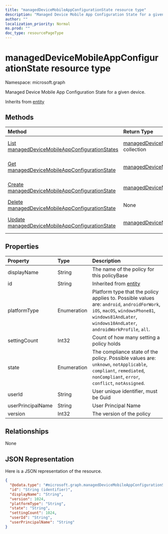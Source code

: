 ```yaml
---
title: "managedDeviceMobileAppConfigurationState resource type"
description: "Managed Device Mobile App Configuration State for a given device."
author: ""
localization_priority: Normal
ms.prod: ""
doc_type: resourcePageType
---
```


# managedDeviceMobileAppConfigurationState resource type


Namespace: microsoft.graph

Managed Device Mobile App Configuration State for a given device.


Inherits from [entity](../resources/entity.md)

## Methods
|Method|Return Type|Description|
|:---|:---|:---|
|[List managedDeviceMobileAppConfigurationStates](../api/manageddevicemobileappconfigurationstate-list.md)|[managedDeviceMobileAppConfigurationState](../resources/manageddevicemobileappconfigurationstate.md) collection|List properties and relationships of the [managedDeviceMobileAppConfigurationState](../resources/manageddevicemobileappconfigurationstate.md) objects.|
|[Get managedDeviceMobileAppConfigurationState](../api/manageddevicemobileappconfigurationstate-get.md)|[managedDeviceMobileAppConfigurationState](../resources/manageddevicemobileappconfigurationstate.md)|Read properties and relationships of the [managedDeviceMobileAppConfigurationState](../resources/manageddevicemobileappconfigurationstate.md) object.|
|[Create managedDeviceMobileAppConfigurationState](../api/manageddevicemobileappconfigurationstate-create.md)|[managedDeviceMobileAppConfigurationState](../resources/manageddevicemobileappconfigurationstate.md)|Create a new [managedDeviceMobileAppConfigurationState](../resources/manageddevicemobileappconfigurationstate.md) object.|
|[Delete managedDeviceMobileAppConfigurationState](../api/manageddevicemobileappconfigurationstate-delete.md)|None|Deletes a [managedDeviceMobileAppConfigurationState](../resources/manageddevicemobileappconfigurationstate.md).|
|[Update managedDeviceMobileAppConfigurationState](../api/manageddevicemobileappconfigurationstate-update.md)|[managedDeviceMobileAppConfigurationState](../resources/manageddevicemobileappconfigurationstate.md)|Update the properties of a [managedDeviceMobileAppConfigurationState](../resources/manageddevicemobileappconfigurationstate.md) object.|

## Properties
|Property|Type|Description|
|:---|:---|:---|
|displayName|String|The name of the policy for this policyBase|
|id|String| Inherited from [entity](../resources/entity.md)|
|platformType|Enumeration|Platform type that the policy applies to. Possible values are: `android`, `androidForWork`, `iOS`, `macOS`, `windowsPhone81`, `windows81AndLater`, `windows10AndLater`, `androidWorkProfile`, `all`.|
|settingCount|Int32|Count of how many setting a policy holds|
|state|Enumeration|The compliance state of the policy. Possible values are: `unknown`, `notApplicable`, `compliant`, `remediated`, `nonCompliant`, `error`, `conflict`, `notAssigned`.|
|userId|String|User unique identifier, must be Guid|
|userPrincipalName|String|User Principal Name|
|version|Int32|The version of the policy|

## Relationships
None

## JSON Representation
Here is a JSON representation of the resource.
<!-- {
  "blockType": "resource",
  "keyProperty": "id",
  "@odata.type": "microsoft.graph.managedDeviceMobileAppConfigurationState",
  "baseType": "microsoft.graph.entity",
  "openType": false
}
-->
``` json
{
  "@odata.type": "#microsoft.graph.managedDeviceMobileAppConfigurationState",
  "id": "String (identifier)",
  "displayName": "String",
  "version": 1024,
  "platformType": "String",
  "state": "String",
  "settingCount": 1024,
  "userId": "String",
  "userPrincipalName": "String"
}
```

